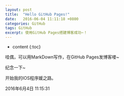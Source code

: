 ```yaml
---
layout: post
title:  "Hello GitHub Pages!"
date:   2016-06-04 11:11:18 +0800
categories: GitHub
tags: GitHub
excerpt: 使用GitHub Pages搭建博客成功~！
---
```


* content
{:toc}

哇偶，可以用MarkDown写作，在GitHub Pages发博客喽~

纪念一下~

开始我的IOS程序媛之路。

2016年6月4日 11:15:31

